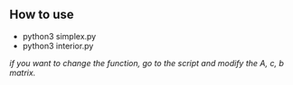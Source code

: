 ## How to use
- python3 simplex.py
- python3 interior.py

*if you want to change the function, go to the script and modify the A, c, b matrix.*
